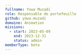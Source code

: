 ```yaml
---
fullname: Yowa Muzadi
role: Responsable de portefeuille
github: yowa.muzadi
domaine: Animation
missions:
  - start: 2023-05-09
    end: 2023-12-31
    status: admin
memberType: beta
---
```


